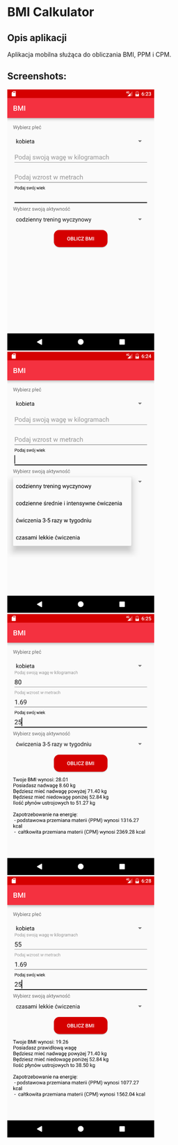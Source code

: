 # BMI Calkulator
## Opis aplikacji
Aplikacja mobilna służąca do obliczania BMI, PPM i CPM.

## Screenshots:
<div>
<img src="screens/screen_1.png" height="600" />
<img src="screens/screen_2.png" height="600" />
<img src="screens/screen_3.png" height="600" />
<img src="screens/screen_4.png" height="600" />
<div/>